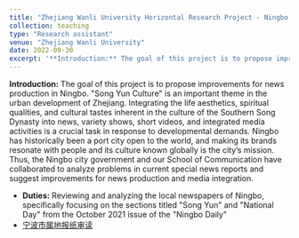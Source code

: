 ```yaml
---
title: "Zhejiang Wanli University Horizontal Research Project - Ningbo Local Newspaper Review (HX2021115)"
collection: teaching
type: "Research assistant"
venue: "Zhejiang Wanli University"
date: 2022-09-30
excerpt: '**Introduction:** The goal of this project is to propose improvements for news production in Ningbo. "Song Yun Culture" is an important theme in the urban development of Zhejiang. Integrating the life aesthetics, spiritual qualities, and cultural tastes inherent in the culture of the Southern Song Dynasty into news, variety shows, short videos, and integrated media activities is a crucial task in response to developmental demands. Ningbo has historically been a port city open to the world, and making its brands resonate with people and its culture known globally is the city’s mission. Thus, the Ningbo city government and our School of Communication have collaborated to analyze problems in current special news reports and suggest improvements for news production and media integration.** _My duties involved reviewing and analyzing the local newspapers of Ningbo, specifically focusing on the sections titled "Song Yun" and "National Day" from the October 2021 issue of the Ningbo Daily._**'
---
```


**Introduction:** The goal of this project is to propose improvements for news production in Ningbo. "Song Yun Culture" is an important theme in the urban development of Zhejiang. Integrating the life aesthetics, spiritual qualities, and cultural tastes inherent in the culture of the Southern Song Dynasty into news, variety shows, short videos, and integrated media activities is a crucial task in response to developmental demands. Ningbo has historically been a port city open to the world, and making its brands resonate with people and its culture known globally is the city’s mission. Thus, the Ningbo city government and our School of Communication have collaborated to analyze problems in current special news reports and suggest improvements for news production and media integration.
* **Duties:** Reviewing and analyzing the local newspapers of Ningbo, specifically focusing on the sections titled "Song Yun" and "National Day" from the October 2021 issue of the "Ningbo Daily"
* [宁波市属地报纸审读](http://Elena6393.github.io/files/浙江万里学院横向科研·宁波市属地报纸审读（HX2021115）.pdf)

